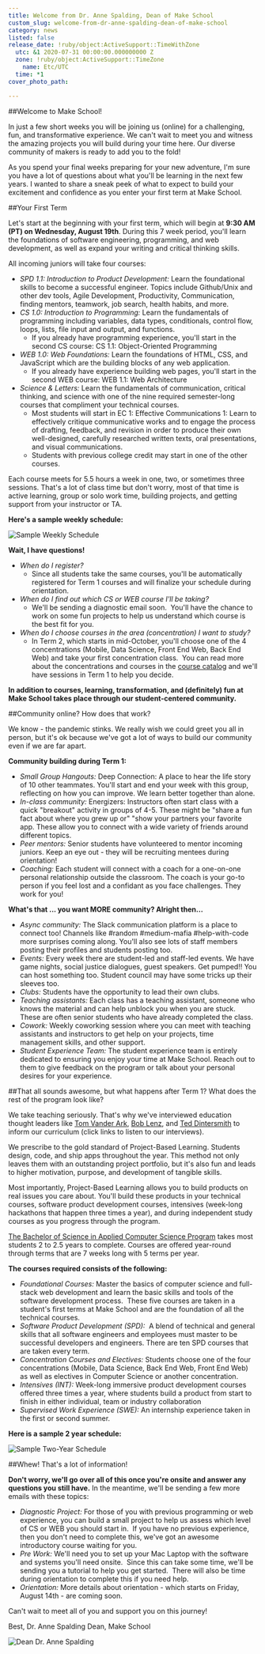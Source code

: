 ```yaml
---
title: Welcome from Dr. Anne Spalding, Dean of Make School
custom_slug: welcome-from-dr-anne-spalding-dean-of-make-school
category: news
listed: false
release_date: !ruby/object:ActiveSupport::TimeWithZone
  utc: &1 2020-07-31 00:00:00.000000000 Z
  zone: !ruby/object:ActiveSupport::TimeZone
    name: Etc/UTC
  time: *1
cover_photo_path: 

---
```

##Welcome to Make School!

In just a few short weeks you will be joining us (online) for a challenging, fun, and transformative experience. We can't wait to meet you and witness the amazing projects you will build during your time here. Our diverse community of makers is ready to add you to the fold!

As you spend your final weeks preparing for your new adventure, I'm sure you have a lot of questions about what you'll be learning in the next few years. I wanted to share a sneak peek of what to expect to build your excitement and confidence as you enter your first term at Make School.

##Your First Term

Let's start at the beginning with your first term, which will begin at **9:30 AM (PT) on Wednesday, August 19th**. During this 7 week period, you'll learn the foundations of software engineering, programming, and web development, as well as expand your writing and critical thinking skills.

All incoming juniors will take four courses:

- *SPD 1.1: Introduction to Product Development:* Learn the foundational skills to become a successful engineer. Topics include Github/Unix and other dev tools, Agile Development, Productivity, Communication, finding mentors, teamwork, job search, health habits, and more.
- *CS 1.0: Introduction to Programming:* Learn the fundamentals of programming including variables, data types, conditionals, control flow, loops, lists, file input and output, and functions.
   - If you already have programming experience, you'll start in the second CS course: CS 1.1: Object-Oriented Programming 
- *WEB 1.0: Web Foundations:* Learn the foundations of HTML, CSS, and JavaScript which are the building blocks of any web application. 
   - If you already have experience building web pages, you'll start in the second WEB course: WEB 1.1: Web Architecture 
- *Science & Letters:* Learn the fundamentals of communication, critical thinking, and science with one of the nine required semester-long courses that compliment your technical courses.
   - Most students will start in EC 1: Effective Communications 1: Learn to effectively critique communicative works and to engage the process of drafting, feedback, and revision in order to produce their own well-designed, carefully researched written texts, oral presentations, and visual communications.
   - Students with previous college credit may start in one of the other courses.

Each course meets for 5.5 hours a week in one, two, or sometimes three sessions. That's a lot of class time but don't worry, most of that time is active learning, group or solo work time, building projects, and getting support from your instructor or TA.

**Here's a sample weekly schedule:**

![Sample Weekly Schedule](https://res.cloudinary.com/makeschool/image/upload/v1596226410/Blog/welcome-message-sample-weekly-schedule.png "Sample Weekly Schedule")

**Wait, I have questions!**

- *When do I register?*
   - Since all students take the same courses, you'll be automatically registered for Term 1 courses and will finalize your schedule during orientation. 
- *When do I find out which CS or WEB course I'll be taking?*
   - We'll be sending a diagnostic email soon.  You'll have the chance to work on some fun projects to help us understand which course is the best fit for you. 
- *When do I choose courses in the area (concentration) I want to study?*
   - In Term 2, which starts in mid-October, you'll choose one of the 4 concentrations (Mobile, Data Science, Front End Web, Back End Web) and take your first concentration class.  You can read more about the concentrations and courses in the [course catalog](https://docs.google.com/document/d/1a1i2jwXqx__URpWvUf8z8E9iwcdJ05QsPnbjs7Z83Us/preview#heading=h.pwf4kehdczyo) and we'll have sessions in Term 1 to help you decide.

**In addition to courses, learning, transformation, and (definitely) fun at Make School takes place through our student-centered community.**

##Community online? How does that work?

We know - the pandemic stinks. We really wish we could greet you all in person, but it's ok because we've got a lot of ways to build our community even if we are far apart.

**Community building during Term 1:**

- *Small Group Hangouts:* Deep Connection: A place to hear the life story of 10 other teammates. You'll start and end your week with this group, reflecting on how you can improve. We learn better together than alone.
- *In-class community:* Energizers: Instructors often start class with a quick "breakout" activity in groups of 4-5. These might be "share a fun fact about where you grew up or" "show your partners your favorite app. These allow you to connect with a wide variety of friends around different topics.
- *Peer mentors:* Senior students have volunteered to mentor incoming juniors. Keep an eye out - they will be recruiting mentees during orientation!
- *Coaching:* Each student will connect with a coach for a one-on-one personal relationship outside the classroom. The coach is your go-to person if you feel lost and a confidant as you face challenges. They work for you!

**What's that ... you want MORE community? Alright then...**

- *Async community:* The Slack communication platform is a place to connect too! Channels like #random #medium-mafia #help-with-code more surprises coming along. You'll also see lots of staff members posting their profiles and students posting too.
- *Events:* Every week there are student-led and staff-led events. We have game nights, social justice dialogues, guest speakers. Get pumped!! You can host something too. Student council may have some tricks up their sleeves too.
- *Clubs:* Students have the opportunity to lead their own clubs.
- *Teaching assistants:* Each class has a teaching assistant, someone who knows the material and can help unblock you when you are stuck. These are often senior students who have already completed the class.
- *Cowork:* Weekly coworking session where you can meet with teaching assistants and instructors to get help on your projects, time management skills, and other support.
- *Student Experience Team:* The student experience team is entirely dedicated to ensuring you enjoy your time at Make School. Reach out to them to give feedback on the program or talk about your personal desires for your experience.

##That all sounds awesome, but what happens after Term 1? What does the rest of the program look like?

We take teaching seriously. That's why we've interviewed education thought leaders like [Tom Vander Ark](https://soundcloud.com/positivity-dan/teaching-tom-vander-ark-on-agency-self-directed-learning-and-inspiration), [Bob Lenz](https://soundcloud.com/positivity-dan/project-based-learning-bob-lenz-on-how-project-design-can-help-you-grow), and [Ted Dintersmith](https://soundcloud.com/positivity-dan/learning-to-innovate-ted-dintersmith-on-teaching-creativity-and-how-to-face-ambiguity) to inform our curriculum (click links to listen to our interviews).

We prescribe to the gold standard of Project-Based Learning. Students design, code, and ship apps throughout the year. This method not only leaves them with an outstanding project portfolio, but it's also fun and leads to higher motivation, purpose, and development of tangible skills.

Most importantly, Project-Based Learning allows you to build products on real issues you care about. You'll build these products in your technical courses, software product development courses, intensives (week-long hackathons that happen three times a year), and during independent study courses as you progress through the program.

[The Bachelor of Science in Applied Computer Science Program](https://docs.google.com/document/d/1a1i2jwXqx__URpWvUf8z8E9iwcdJ05QsPnbjs7Z83Us/preview#heading=h.8jlvxjwqssgs) takes most students 2 to 2.5 years to complete. Courses are offered year-round through terms that are 7 weeks long with 5 terms per year.

**The courses required consists of the following:**

- *Foundational Courses:* Master the basics of computer science and full-stack web development and learn the basic skills and tools of the software development process.  These five courses are taken in a student's first terms at Make School and are the foundation of all the technical courses.
- *Software Product Development (SPD):*  A blend of technical and general skills that all software engineers and employees must master to be successful developers and engineers. There are ten SPD courses that are taken every term.
- *Concentration Courses and Electives:* Students choose one of the four concentrations (Mobile, Data Science, Back End Web, Front End Web) as well as electives in Computer Science or another concentration.
- *Intensives (INT):* Week-long immersive product development courses offered three times a year, where students build a product from start to finish in either individual, team or industry collaboration
- *Supervised Work Experience (SWE):* An internship experience taken in the first or second summer.

**Here is a sample 2 year schedule:**

![Sample Two-Year Schedule](https://res.cloudinary.com/makeschool/image/upload/v1596226410/Blog/welcome-message-sample_2-year-schedule.png "Sample Two-Year Schedule")

##Whew! That's a lot of information!

**Don't worry, we'll go over all of this once you're onsite and answer any questions you still have.** In the meantime, we'll be sending a few more emails with these topics:

- *Diagnostic Project:* For those of you with previous programming or web experience, you can build a small project to help us assess which level of CS or WEB you should start in.  If you have no previous experience, then you don't need to complete this, we've got an awesome introductory course waiting for you.
- *Pre Work:* We'll need you to set up your Mac Laptop with the software and systems you'll need onsite.  Since this can take some time, we'll be sending you a tutorial to help you get started.  There will also be time during orientation to complete this if you need help.
- *Orientation:* More details about orientation - which starts on Friday, August 14th - are coming soon.

Can't wait to meet all of you and support you on this journey!

Best,
 Dr. Anne Spalding
  Dean, Make School

![Dean Dr. Anne Spalding](https://res.cloudinary.com/makeschool/image/upload/v1566331962/Faculty/Spalding_Anne.jpg "Dean Dr. Anne Spalding")